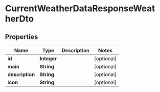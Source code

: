 
# CurrentWeatherDataResponseWeatherDto

## Properties
Name | Type | Description | Notes
------------ | ------------- | ------------- | -------------
**id** | **Integer** |  |  [optional]
**main** | **String** |  |  [optional]
**description** | **String** |  |  [optional]
**icon** | **String** |  |  [optional]




